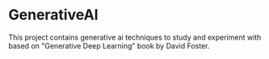 # GenerativeAI
This project contains generative ai techniques to study and experiment with based on "Generative Deep Learning" book by  David Foster.
